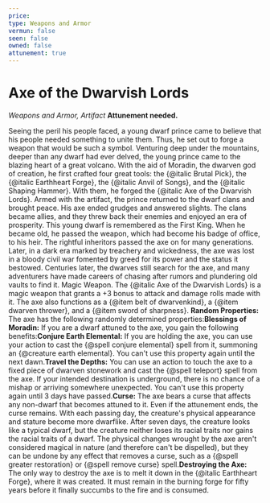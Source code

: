 ```yaml
---
price: 
type: Weapons and Armor
vermun: false
seen: false
owned: false
attunement: true
---
```

# Axe of the Dwarvish Lords

*Weapons and Armor, Artifact* **Attunement needed.**

Seeing the peril his people faced, a young dwarf prince came to believe that his people needed something to unite them. Thus, he set out to forge a weapon that would be such a symbol. Venturing deep under the mountains, deeper than any dwarf had ever delved, the young prince came to the blazing heart of a great volcano. With the aid of Moradin, the dwarven god of creation, he first crafted four great tools: the {@italic Brutal Pick}, the {@italic Earthheart Forge}, the {@italic Anvil of Songs}, and the {@italic Shaping Hammer}. With them, he forged the {@italic Axe of the Dwarvish Lords}. Armed with the artifact, the prince returned to the dwarf clans and brought peace. His axe ended grudges and answered slights. The clans became allies, and they threw back their enemies and enjoyed an era of prosperity. This young dwarf is remembered as the First King. When he became old, he passed the weapon, which had become his badge of office, to his heir. The rightful inheritors passed the axe on for many generations. Later, in a dark era marked by treachery and wickedness, the axe was lost in a bloody civil war fomented by greed for its power and the status it bestowed. Centuries later, the dwarves still search for the axe, and many adventurers have made careers of chasing after rumors and plundering old vaults to find it. Magic Weapon. The {@italic Axe of the Dwarvish Lords} is a magic weapon that grants a +3 bonus to attack and damage rolls made with it. The axe also functions as a {@item belt of dwarvenkind}, a {@item dwarven thrower}, and a {@item sword of sharpness}. **Random Properties:** The axe has the following randomly determined properties:**Blessings of Moradin:** If you are a dwarf attuned to the axe, you gain the following benefits:**Conjure Earth Elemental:** If you are holding the axe, you can use your action to cast the {@spell conjure elemental} spell from it, summoning an {@creature earth elemental}. You can't use this property again until the next dawn.**Travel the Depths:** You can use an action to touch the axe to a fixed piece of dwarven stonework and cast the {@spell teleport} spell from the axe. If your intended destination is underground, there is no chance of a mishap or arriving somewhere unexpected. You can't use this property again until 3 days have passed.**Curse:** The axe bears a curse that affects any non-dwarf that becomes attuned to it. Even if the attunement ends, the curse remains. With each passing day, the creature's physical appearance and stature become more dwarflike. After seven days, the creature looks like a typical dwarf, but the creature neither loses its racial traits nor gains the racial traits of a dwarf. The physical changes wrought by the axe aren't considered magical in nature (and therefore can't be dispelled), but they can be undone by any effect that removes a curse, such as a {@spell greater restoration} or {@spell remove curse} spell.**Destroying the Axe:** The only way to destroy the axe is to melt it down in the {@italic Earthheart Forge}, where it was created. It must remain in the burning forge for fifty years before it finally succumbs to the fire and is consumed.